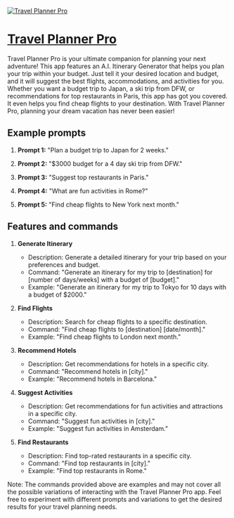 [![Travel Planner Pro](https://files.oaiusercontent.com/file-SDFx7dajq3JLHKRbYLX3iUHU?se=2123-10-17T11%3A48%3A29Z&sp=r&sv=2021-08-06&sr=b&rscc=max-age%3D31536000%2C%20immutable&rscd=attachment%3B%20filename%3D42355d3b-7ee9-4b50-ad4c-358777cf2f39.png&sig=uXSRlt5hG6e2xjO/5EPJFlAQt7%2BqE7hp0FT/vp7g1j4%3D)](https://chat.openai.com/g/g-XxJat07cR-travel-planner-pro)

# [Travel Planner Pro](https://chat.openai.com/g/g-XxJat07cR-travel-planner-pro)

Travel Planner Pro is your ultimate companion for planning your next adventure! This app features an A.I. Itinerary Generator that helps you plan your trip within your budget. Just tell it your desired location and budget, and it will suggest the best flights, accommodations, and activities for you. Whether you want a budget trip to Japan, a ski trip from DFW, or recommendations for top restaurants in Paris, this app has got you covered. It even helps you find cheap flights to your destination. With Travel Planner Pro, planning your dream vacation has never been easier!

## Example prompts

1. **Prompt 1:** "Plan a budget trip to Japan for 2 weeks."

2. **Prompt 2:** "$3000 budget for a 4 day ski trip from DFW."

3. **Prompt 3:** "Suggest top restaurants in Paris."

4. **Prompt 4:** "What are fun activities in Rome?"

5. **Prompt 5:** "Find cheap flights to New York next month."

## Features and commands

1. **Generate Itinerary**
   - Description: Generate a detailed itinerary for your trip based on your preferences and budget.
   - Command: "Generate an itinerary for my trip to [destination] for [number of days/weeks] with a budget of [budget]."
   - Example: "Generate an itinerary for my trip to Tokyo for 10 days with a budget of $2000."

2. **Find Flights**
   - Description: Search for cheap flights to a specific destination.
   - Command: "Find cheap flights to [destination] [date/month]."
   - Example: "Find cheap flights to London next month."

3. **Recommend Hotels**
   - Description: Get recommendations for hotels in a specific city.
   - Command: "Recommend hotels in [city]."
   - Example: "Recommend hotels in Barcelona."

4. **Suggest Activities**
   - Description: Get recommendations for fun activities and attractions in a specific city.
   - Command: "Suggest fun activities in [city]."
   - Example: "Suggest fun activities in Amsterdam."

5. **Find Restaurants**
   - Description: Find top-rated restaurants in a specific city.
   - Command: "Find top restaurants in [city]."
   - Example: "Find top restaurants in Rome."

Note: The commands provided above are examples and may not cover all the possible variations of interacting with the Travel Planner Pro app. Feel free to experiment with different prompts and variations to get the desired results for your travel planning needs.